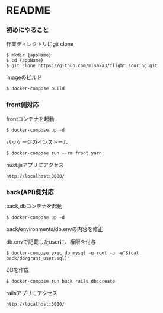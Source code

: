 # README

### 初めにやること
作業ディレクトリにgit clone
```
$ mkdir {appName}
$ cd {appName}
$ git clone https://github.com/misaka3/flight_scoring.git
```
imageのビルド
```
$ docker-compose build
```

### front側対応
frontコンテナを起動
```
$ docker-compose up -d
```
パッケージのインストール
```
$ docker-compose run --rm front yarn
```
nuxt.jsアプリにアクセス
```
http://localhost:8080/
```

### back(API)側対応
back,dbコンテナを起動
```
$ docker-compose up -d
```

back/environments/db.envの内容を修正

db.envで記載したuserに、権限を付与
```
$ docker-compose exec db mysql -u root -p -e"$(cat back/db/grant_user.sql)"
```

DBを作成
```
$ docker-compose run back rails db:create
```

railsアプリにアクセス
```
http://localhost:3000/
```